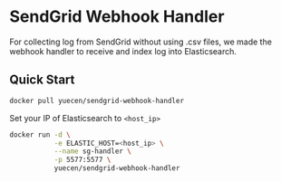 # SendGrid Webhook Handler

For collecting log from SendGrid without using .csv files, we made the webhook handler to receive and index log into Elasticsearch.  

## Quick Start

```bash
docker pull yuecen/sendgrid-webhook-handler
```

Set your IP of Elasticsearch to ```<host_ip>```

```bash
docker run -d \
           -e ELASTIC_HOST=<host_ip> \
           --name sg-handler \
           -p 5577:5577 \
           yuecen/sendgrid-webhook-handler
```
